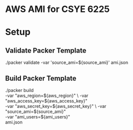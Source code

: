 # AWS AMI for CSYE 6225



# Setup

## Validate Packer Template
./packer validate -var 'source_ami=${source_ami}' ami.json

## Build Packer Template
 ./packer build \
            -var "aws_region=${aws_region}" \
            -var "aws_access_key=${aws_access_key}" \
            -var "aws_secret_key=${aws_secret_key}" \
            -var "source_ami=${source_ami}" \
            -var "ami_users=${ami_users}" \
             ami.json
			 